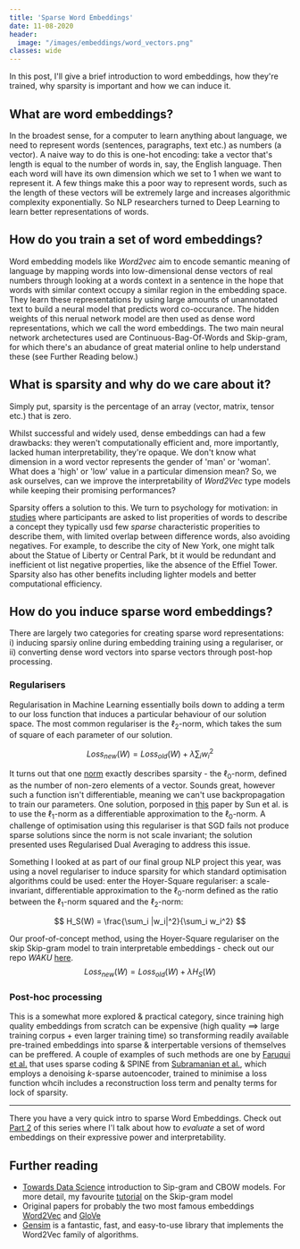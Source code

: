 ```yaml
---
title: 'Sparse Word Embeddings'
date: 11-08-2020
header:
  image: "/images/embeddings/word_vectors.png"
classes: wide
---
```

In this post, I'll give a brief introduction to word embeddings, how they're trained, why sparsity is important and how we can induce it.

## What are word embeddings? 
In the broadest sense, for a computer to learn anything about language, we need to represent words (sentences, paragraphs, text etc.) as numbers (a vector). A naive way to do this is one-hot encoding: take a vector that's length is equal to the number of words in, say, the English language. Then each word will have its own dimension which we set to 1 when we want to represent it. A few things make this a poor way to represent words, such as the length of these vectors will be extremely large and increases algorithmic complexity exponentially. So NLP researchers turned to Deep Learning to learn better representations of words. 

## How do you train a set of word embeddings?
Word embedding models like *Word2vec* aim to encode semantic meaning of language by mapping words into low-dimensional dense vectors of real numbers through looking at a words context in a sentence in the hope that words with similar context occupy a similar region in the embedding space. They learn these representations by using large amounts of unannotated text to build a neural model that predicts word co-occurance. The hidden weights of this nerual network model are then used as dense word representations, which we call the word embeddings. The two main neural network archetectures used are Continuous-Bag-Of-Words and Skip-gram, for which there's an abudance of great material online to help understand these (see Further Reading below.) 

## What is sparsity and why do we care about it?
Simply put, sparsity is the percentage of an array (vector, matrix, tensor etc.) that is zero.

Whilst successful and widely used, dense embeddings can had a few drawbacks: they weren't computationally efficient and, more importantly, lacked human interpretability, they're opaque. We don't know what dimension in a word vector represents the gender of 'man' or 'woman'. What does a 'high' or 'low' value in a particular dimension mean?  So, we ask ourselves, can we improve the interpretability of *Word2Vec* type models while keeping their promising performances? 

Sparsity offers a solution to this.  We turn to psychology for motivation: in [studies](https://link.springer.com/content/pdf/10.3758/BRM.40.1.183.pdf) where participants are asked to list properities of words to describe a concept they typically usd few *sparse* characteristic properities to describe them, with limited overlap between difference words, also avoiding negatives. For example, to describe the city of New York, one might talk about the Statue of Liberty or Central Park, bt it would be redundant and inefficient ot list negative properties, like the absence of the Effiel Tower. Sparsity also has other benefits including lighter models and better computational efficiency.

## How do you induce sparse word embeddings?
There are largely two categories for creating sparse word representations: i) inducing sparsiy online during embedding training using a regulariser, or ii) converting dense word vectors into sparse vectors through post-hop processing.

### Regularisers
Regularisation in Machine Learning essentially boils down to adding a term to our loss function that induces a particular behaviour of our solution space. The most common regulariser is the $\ell_2$-norm, which takes the sum of square of each parameter of our solution. 

$$
Loss_{new}(W) = Loss_{old}(W) + \lambda \sum_i w_i^2
$$

It turns out that one [norm](https://medium.com/@montjoile/l0-norm-l1-norm-l2-norm-l-infinity-norm-7a7d18a4f40c) exactly describes sparsity - the $\ell_0$-norm, defined as the number of non-zero elements of a vector. Sounds great, however such a function isn't differentiable, meaning we can't use backpropagation to train our parameters. One solution, porposed in [this](https://www.ijcai.org/Proceedings/16/Papers/414.pdf) paper by Sun et al. is to use the $\ell_1$-norm as a differentiable approximation to the $\ell_0$-norm. A challenge of optimisation using this regulariser is that SGD fails not produce sparse solutions since the norm is not scale invariant; the solution presented uses Regularised Dual Averaging to address this issue.

Something I looked at as part of our final group NLP project this year, was using a novel regulariser to induce sparsity for which standard optimisation algorithms could be used: enter the Hoyer-Square regulariser: a scale-invariant, differentiable approximation to the $\ell_0$-norm defined as the ratio between the $\ell_1$-norm squared and the $\ell_2$-norm:

$$
H_S(W) = \frac{\sum_i |w_i|^2}{\sum_i w_i^2}
$$

Our proof-of-concept method, using the Hoyer-Square regulariser on the skip Skip-gram model to train interpretable embeddings - check out our repo *WAKU* [here](https://github.com/apappu97/WAKU).
$$
Loss_{new}(W) = Loss_{old}(W) + \lambda H_S(W)
$$

### Post-hoc processing
This is a somewhat more explored & practical category, since training high quality embeddings from scratch can be expensive (high quality $\implies$ large training corpus + even larger training time) so transforming readily available pre-trained embeddings into sparse & interpertable versions of themselves can be preffered. A couple of examples of such methods are one by [Faruqui et al.](https://arxiv.org/pdf/1506.02004.pdf) that uses sparse coding & SPINE from [Subramanian et al.](https://arxiv.org/pdf/1711.08792.pdf), which employs a denoising $k$-sparse autoencoder, trained to minimise a loss function whcih includes a reconstruction loss term and penalty terms for lock of sparsity.

____

There you have a very quick intro to sparse Word Embeddings. Check out [Part 2](https://kushmadlani.github.io/spare-word-embeddings/) of this series where I'l talk about how to *evaluate* a set of word embeddings on their expressive power and interpretability.

## Further reading
- [Towards Data Science](https://towardsdatascience.com/nlp-101-word2vec-skip-gram-and-cbow-93512ee24314
) introduction to Sip-gram and CBOW models. For more detail, my favourite [tutorial]((http://mccormickml.com/2016/04/19/word2vec-tutorial-the-skip-gram-model/)) on the Skip-gram model
- Original papers for probably the two most famous embeddings [Word2Vec](https://papers.nips.cc/paper/5021-distributed-representations-of-words-and-phrases-and-their-compositionality.pdf) and [GloVe](https://nlp.stanford.edu/pubs/glove.pdf)
- [Gensim](https://radimrehurek.com/gensim/) is a fantastic, fast, and easy-to-use library that implements the Word2Vec family of algorithms.


